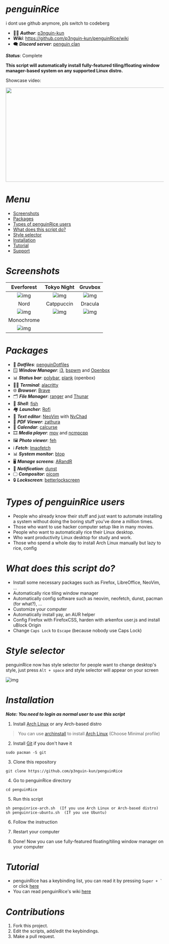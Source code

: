 # ***penguinRice***

i dont use github anymore, pls switch to codeberg

- 👩‍💻 ***Author***: [p3nguin-kun](https://github.com/p3nguin-kun)
- ***Wiki***: https://github.com/p3nguin-kun/penguinRice/wiki
- 🗨️ ***Discord server***: [penguin clan](https://discord.gg/https://discord.gg/yzn442FGuZ)

***Status***: Complete

**This script will automatically install fully-featured tiling/floating window manager-based system on any supported Linux distro.**

Showcase video:

[<img src="https://img.youtube.com/vi/aYcmIjYeFaU/maxresdefault.jpg" width="600" height="300"/>](https://www.youtube.com/embed/aYcmIjYeFaU)

# ***Menu***
- [Screenshots](#screenshots)
- [Packages](#packages)
- [Types of penguinRice users](#types-of-penguinrice-users)
- [What does this script do?](#what-does-this-script-do)
- [Style selector](#style-selector)
- [Installation](#installation)
- [Tutorial](#tutorial)
- [Support](#support)

# ***Screenshots***

| Everforest | Tokyo Night | Gruvbox |
| :--------: | :---------: | :-----: |
| ![img](https://i.imgur.com/bDQsb9t.png) | ![img](https://i.imgur.com/wMMFW8w.png) | ![img](https://i.imgur.com/CEKxCch.png) |
| Nord | Catppuccin | Dracula |
| ![img](https://i.imgur.com/ABglZDS.png) | ![img](https://i.imgur.com/4AYL12A.png) | ![img](https://i.imgur.com/ZbMtf6x.png) |
| Monochrome |
| ![img](https://i.imgur.com/Keg5lHS.png) |

# ***Packages***
- 🔴 ***Dotfiles***: [penguinDotfiles](https://github.com/p3nguin-kun/penguinDotfiles)
- 🪟 ***Window Manager***: [i3](https://i3wm.org), [bspwm](https://github.com/baskerville/bspwm) and [Openbox](http://openbox.org/wiki/Main_Page)
- 📊 ***Status bar***: [polybar](https://github.com/polybar/polybar), [plank](https://launchpad.net/plank) (openbox)
- 👨‍💻 ***Terminal***: [alacritty](https://alacritty.org/)
- 🌐 ***Browser***: [Brave](https://brave.com/)
- 🗂️ ***File Manager***: [ranger](https://ranger.github.io/) and [Thunar](https://docs.xfce.org/xfce/thunar/start)
- 🐚 ***Shell***: [fish](https://fishshell.com/)
- 🏘️ ***Launcher***: [Rofi](https://github.com/davatorium/rofi)
- 📄 ***Text editor***: [NeoVim](https://neovim.io) with [NvChad](https://github.com/NvChad/NvChad)
- 📄 ***PDF Viewer***: [zathura](https://pwmt.org/projects/zathura/)
- 📅 ***Calendar***: [calcurse](https://calcurse.org/)
- 🎞️ ***Media player***: [mpv](https://mpv.io) and [ncmpcpp](https://github.com/ncmpcpp/ncmpcpp)
- 🖼️ ***Photo viewer***: [feh](https://feh.finalrewind.org/)
- ℹ️ ***Fetch***: [lmaofetch](https://github.com/p3nguin-kun/lmaofetch)
- 📊 ***System monitor***: [btop](https://github.com/aristocratos/btop)
- 🖥️ ***Manage screens***: [ARandR](https://christian.amsuess.com/tools/arandr/)
- 🔔 ***Notification***: [dunst](https://dunst-project.org/)
- 🖵 ***Compositor***: [picom](https://github.com/yshui/picom)
- 🔒 ***Lockscreen***: [betterlockscreen](https://github.com/betterlockscreen/betterlockscreen)

# ***Types of penguinRice users***
- People who already know their stuff and just want to automate installing a system without doing the boring stuff you’ve done a million times.
- Those who want to use hacker computer setup like in many movies.
- People who want to automatically rice their Linux desktop.
- Who want productivity Linux desktop for study and work.
- Those who spend a whole day to install Arch Linux manually but lazy  to rice, config

# ***What does this script do?***
- Install some necessary packages such as Firefox, LibreOffice, NeoVim, ...
- Automatically rice tiling window manager
- Automatically config software such as neovim, neofetch, dunst, pacman (for what?), ...
- Customize your computer
- Automatically install yay, an AUR helper
- Config Firefox with FirefoxCSS, harden with arkenfox user.js and install uBlock Origin
- Change ```Caps Lock``` to ```Escape``` (because nobody use Caps Lock)

# ***Style selector***
penguinRice now has style selector for people want to change desktop's style, just press ```Alt + space``` and style selector will appear on your screen

![img](https://i.imgur.com/KaAwop3.png)

# ***Installation***

***Note: You need to login as normal user to use this script***

1. Install [Arch Linux](https://archlinux.org) or any Arch-based distro
> You can use [archinstall](https://wiki.archlinux.org/title/archinstall) to install [Arch Linux](https://archlinux.org) (Choose Minimal profile)

2. Install [Git](https://git-scm.com/) if you don't have it
```
sudo pacman -S git
```

3. Clone this repository
```
git clone https://github.com/p3nguin-kun/penguinRice
```

4. Go to penguinRice directory
```
cd penguinRice
```

5. Run this script
```
sh penguinrice-arch.sh  (If you use Arch Linux or Arch-based distro)
sh penguinrice-ubuntu.sh  (If you use Ubuntu)
```

6. Follow the instruction

7. Restart your computer

8. Done! Now you can use fully-featured floating/tiling window manager on your computer

# ***Tutorial***
- penguinRice has a keybinding list, you can read it by pressing ``` Super + ` ``` or click [here](https://github.com/p3nguin-kun/penguinRice/wiki/2.-Keybindings-and-commands)
- You can read penguinRice's wiki [here](https://codeberg.org/p3nguin-kun/penguinRice/wiki)

# ***Contributions***

1. Fork this project.
2. Edit the scripts, add/edit the keybindings.
3. Make a pull request.
